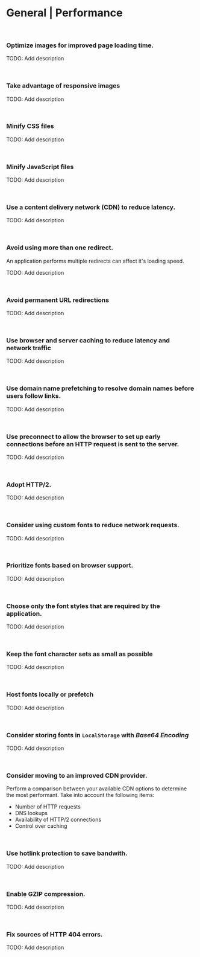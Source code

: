 # General | Performance
<br>


### Optimize images for improved page loading time.

TODO: Add description

<br>


### Take advantage of responsive images


TODO: Add description

<br>


### Minify CSS files


TODO: Add description

<br>


### Minify JavaScript files


TODO: Add description

<br>


### Use a content delivery network (CDN) to reduce latency.

TODO: Add description

<br>


### Avoid using more than one redirect.

An application performs multiple redirects can affect it's loading speed.

TODO: Add description

<br>


### Avoid permanent URL redirections

TODO: Add description

<br>


### Use browser and server caching to reduce latency and network traffic

TODO: Add description

<br>


### Use domain name prefetching to resolve domain names before users follow links.

TODO: Add description

<br>


### Use preconnect to allow the browser to set up early connections before an HTTP request is sent to the server.

TODO: Add description

<br>


### Adopt HTTP/2.

TODO: Add description

<br>


### Consider using custom fonts to reduce network requests.

TODO: Add description

<br>


### Prioritize fonts based on browser support.

TODO: Add description

<br>


### Choose only the font styles that are required by the application.

TODO: Add description

<br>


### Keep the font character sets as small as possible

TODO: Add description

<br>


### Host fonts locally or prefetch

TODO: Add description

<br>


### Consider storing fonts in `LocalStorage` with _Base64 Encoding_

TODO: Add description

<br>


### Consider moving to an improved CDN provider.

Perform a comparison between your available CDN options to determine the most performant. Take into account the following items:
- Number of HTTP requests
- DNS lookups
- Availability of HTTP/2 connections
- Control over caching
<br>


### Use hotlink protection to save bandwith.

TODO: Add description

<br>


### Enable GZIP compression.

TODO: Add description

<br>


### Fix sources of HTTP 404 errors.

TODO: Add description

<br>








